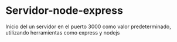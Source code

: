 # Servidor-node-express
Inicio del un servidor en el puerto 3000 como valor predeterminado, utilizando herramientas como express y nodejs
